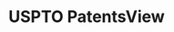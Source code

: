 ---
layout: default
bigquery: https://console.cloud.google.com/bigquery?p=patents-public-data&d=patentsview&page=dataset
citation: Attribution should be given to PatentsView for use, distribution, or derivative
  works.
code: https://github.com/CSSIP-AIR/PatentsView-Code-Snippets/
contributors: USPTO
cost: None
description: 'PatentsView includes US patent data including raw data (summaries, applications,
  pregrant applications), disambugations of inventors and assignees, and inventor
  gender estimates.  Also foreign priority data, # of figures and sheets, and government
  interest statements.'
documentation: https://patentsview.org/query/builder-faqs
last_edit: 04/08/2022, 05:36:22
location: https://patentsview.org/
maintained_by: USPTO
record_creation_timestamp: 12/2/2020 17:20:46
schema_fields:
- disamb_inventor_id_20191231
- series_code
- category
- classification_value
- inventor_id
- designation
- county_fips
- latlong
- attribution_status
- abstract
- role
- subsection_id
- doc_type
- disamb_inventor_id_20200929
- male
- text
- field_title
- disamb_assignee_id_20190312
- sequence
- level_one
- f102_date
- ipc_class
- disamb_assignee_id_20200630
- group_id
- disamb_inventor_id_20170808
- publication_number
- lname
- disamb_inventor_id_20171226
- disamb_assignee_id_20191008
- f371_date
- field_id
- county
- country
- variety
- subgroup
- reldocno
- type
- relkind
- filename
- term_disclaimer
- classification_status
- mainclass_id
- disamb_inventor_id_20181127
- organization
- disamb_assignee_id_20200331
- disamb_assignee_id_20181127
- fname
- application_id
- lapse_of_patent
- _102_date
- disamb_inventor_id_20170307
- contract_award_number
- name_first
- rel_id
- dependent
- latitude
- number
- disamb_assignee_id_20200929
- name_last
- deceased
- city
- subgroup_id
- level_two
- title
- id
- applicant_type
- rawinventor_id
- term_grant
- sector_title
- num_claims
- state
- disclaimer_date
- section
- uuid
- location_id
- classification_level
- disamb_inventor_id_20171003
- doctype
- date
- country_transformed
- disamb_assignee_id_20191231
- disamb_inventor_id_20200630
- subclass_id
- disamb_inventor_id_20200331
- disamb_inventor_id_20201229
- exemplary
- subclass
- name
- disamb_inventor_id_20190312
- term_extension
- classification_data_source
- rawassignee_id
- ipc_version_indicator
- rawlocation_id
- action_date
- state_fips
- disamb_inventor_id_20180528
- status
- subcategory_id
- rule_47
- longitude
- num
- disamb_assignee_id_20190820
- assignee_id
- latin_name
- num_figures
- lawyer_id
- _371_date
- level_three
- main_group
- male_flag
- symbol_position
- patent_id
- num_sheets
- withdrawn
- citation_id
- group
- disamb_inventor_id_20191008
- length
- gi_statement
- category_id
- kind
- disamb_inventor_id_20190820
- section_id
- organization_id
shortname: patentsview
tags:
- disambiguation
- United States
- gender
terms_of_use: Creative Commons Attribution 4.0 International License.
timeframe: 1963-1999
title: USPTO PatentsView
uuid: cf1780b1-e265-4e49-8d1d-83b9cfe0fd9a
---
